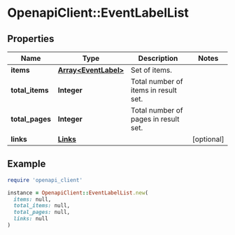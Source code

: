 # OpenapiClient::EventLabelList

## Properties

| Name | Type | Description | Notes |
| ---- | ---- | ----------- | ----- |
| **items** | [**Array&lt;EventLabel&gt;**](EventLabel.md) | Set of items. |  |
| **total_items** | **Integer** | Total number of items in result set. |  |
| **total_pages** | **Integer** | Total number of pages in result set. |  |
| **links** | [**Links**](Links.md) |  | [optional] |

## Example

```ruby
require 'openapi_client'

instance = OpenapiClient::EventLabelList.new(
  items: null,
  total_items: null,
  total_pages: null,
  links: null
)
```

